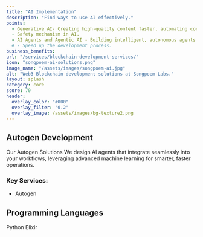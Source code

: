 ```yaml
---
title: "AI Implementation"
description: "Find ways to use AI effectively."
points:
  - Generative AI- Creating high-quality content faster, automating content creation workflows, and enhancing creative processes. 
  - Safety mechanism in AI.
  - AI Agents and Agentic AI - Building intelligent, autonomous agents that can perform complex tasks and make decisions, revolutionizing how your business operates.
  # - Speed up the development process.
business_benefits:
url: "/services/blockchain-development-services/"
icon: "songpoem-ai-solutions.png"
image_name: "/assets/images/songpoem-ai.jpg"
alt: "Web3 Blockchain development solutions at Songpoem Labs."
layout: splash
category: core
score: 70
header:
  overlay_color: "#000"
  overlay_filter: "0.2"
  overlay_image: /assets/images/bg-texture2.png
---
```

## Autogen Development

Our Autogen Solutions
We design AI agents that integrate seamlessly into your workflows, leveraging advanced machine learning for smarter, faster operations.

### Key Services:
- Autogen

## Programming Languages
Python
Elixir